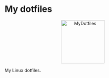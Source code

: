 # My dotfiles
<p align="center">
  <a href="https://travis-ci.org/therealbobo/dotfiles">
  <img alt="MyDotfiles" src="https://api.travis-ci.com/therealbobo/dotfiles.svg?branch=master" height="140" />
  </a>
</p>
My Linux dotfiles.
